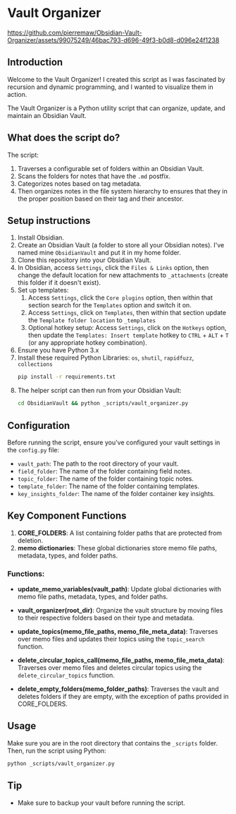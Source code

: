 # Vault Organizer

https://github.com/pierremaw/Obsidian-Vault-Organizer/assets/99075249/46bac793-d696-49f3-b0d8-d096e24f1238

## Introduction
Welcome to the Vault Organizer! I created this script as I was fascinated by recursion and dynamic programming, and I wanted to visualize them in action.

The Vault Organizer is a Python utility script that can organize, update, and maintain an Obsidian Vault. 

## What does the script do?
The script:
1. Traverses a configurable set of folders within an Obsidian Vault.
2. Scans the folders for notes that have the `.md` postfix.  
3. Categorizes notes based on tag metadata.
4. Then organizes notes in the file system hierarchy to ensures that they in the proper position based on their tag and their ancestor.

## Setup instructions
1. Install Obsidian.
2. Create an Obsidian Vault (a folder to store all your Obsidian notes). I've named mine `ObsidianVault` and put it in my home folder.
3. Clone this repository into your Obsidian Vault.
4. In Obsidian, access `Settings`, click the `Files & Links` option, then change the default location for new attachments to `_attachments` (create this folder if it doesn't exist).
5. Set up templates:
   1. Access `Settings`, click the `Core plugins` option, then within that section search for the `Templates` option and switch it on.
   2. Access `Settings`, click on `Templates`, then within that section update the `Template folder location` to `_templates`
   3. Optional hotkey setup: Access `Settings`, click on the `Hotkeys` option, then update the `Templates: Insert template` hotkey to `CTRL` + `ALT` + `T` (or any appropriate hotkey combination). 
6. Ensure you have Python 3.x
7. Install these required Python Libraries: `os`, `shutil`, `rapidfuzz`, `collections`
   ```bash
   pip install -r requirements.txt
   ```
8. The helper script can then run from your Obsidian Vault:
   ```bash
   cd ObsidianVault && python _scripts/vault_organizer.py
   ``` 

## Configuration
Before running the script, ensure you've configured your vault settings in the `config.py` file:
- `vault_path`: The path to the root directory of your vault.
- `field_folder`: The name of the folder containing field notes.
- `topic_folder`: The name of the folder containing topic notes.
- `template_folder`: The name of the folder containing templates.
- `key_insights_folder`: The name of the folder container key insights.

## Key Component Functions

1. **CORE_FOLDERS**: A list containing folder paths that are protected from deletion.
2. **memo dictionaries**: These global dictionaries store memo file paths, metadata, types, and folder paths.

### Functions:

- **update_memo_variables(vault_path)**: Update global dictionaries with memo file paths, metadata, types, and folder paths.

- **vault_organizer(root_dir)**: Organize the vault structure by moving files to their respective folders based on their type and metadata.

- **update_topics(memo_file_paths, memo_file_meta_data)**: Traverses over memo files and updates their topics using the `topic_search` function.

- **delete_circular_topics_call(memo_file_paths, memo_file_meta_data)**: Traverses over memo files and deletes circular topics using the `delete_circular_topics` function.

- **delete_empty_folders(memo_folder_paths)**: Traverses the vault and deletes folders if they are empty, with the exception of paths provided in CORE_FOLDERS.

## Usage

Make sure you are in the root directory that contains the `_scripts` folder. Then, run the script using Python:

```bash
python _scripts/vault_organizer.py
```

## Tip

- Make sure to backup your vault before running the script.
